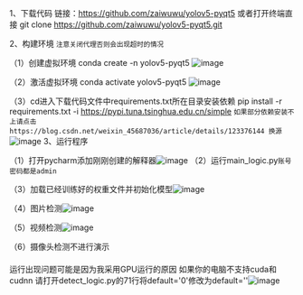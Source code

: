 1、下载代码 链接：https://github.com/zaiwuwu/yolov5-pyqt5 或者打开终端直接 git clone https://github.com/zaiwuwu/yolov5-pyqt5.git 

2、构建环境 `注意关闭代理否则会出现超时的情况`


（1）创建虚拟环境 conda create -n yolov5-pyqt5 ![image](https://github.com/zaiwuwu/yolov5-pyqt5/assets/156164792/99e3179e-9bdd-47f0-8515-957d86b7d330)



（2）激活虚拟环境 conda activate yolov5-pyqt5 ![image](https://github.com/zaiwuwu/yolov5-pyqt5/assets/156164792/a7863cf6-4d5f-43f0-9f8a-02e6fd6f0169)


（3）cd进入下载代码文件中requirements.txt所在目录安装依赖 pip install -r requirements.txt -i https://pypi.tuna.tsinghua.edu.cn/simple `如果部分依赖安装不上请点击 https://blog.csdn.net/weixin_45687036/article/details/123376144 换源` ![image](https://github.com/zaiwuwu/yolov5-pyqt5/assets/156164792/9461f99d-e571-40f4-95cf-0db37154728f) 
3、运行程序 

（1）打开pycharm添加刚刚创建的解释器![image](https://github.com/zaiwuwu/yolov5-pyqt5/assets/156164792/dab596d5-63dd-4804-857f-cae7679e687a) 
（2）运行main_logic.py`账号密码都是admin` 

（3）加载已经训练好的权重文件并初始化模型![image](https://github.com/zaiwuwu/yolov5-pyqt5/assets/156164792/1645c132-e8ef-4351-828a-9d79d2c247e3) 

（4）图片检测![image](https://github.com/zaiwuwu/yolov5-pyqt5/assets/156164792/b8937301-64fa-406b-89e2-847eb16d888c) 

（5）视频检测![image](https://github.com/zaiwuwu/yolov5-pyqt5/assets/156164792/3a0f5468-40b6-402b-a9c8-53e870b85259)  

（6）摄像头检测不进行演示 


####
运行出现问题可能是因为我采用GPU运行的原因 如果你的电脑不支持cuda和cudnn 请打开detect_logic.py的71行将default='0'修改为default=''![image](https://github.com/zaiwuwu/yolov5-pyqt5/assets/156164792/ea741f9a-dcb5-4584-ba19-0d8afb0d76ab)











